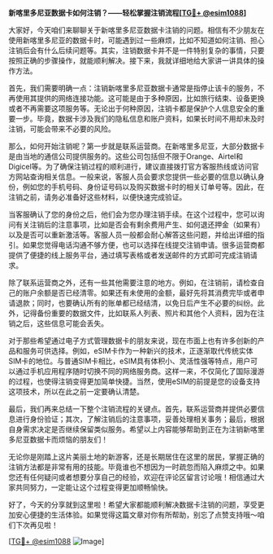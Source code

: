 **新喀里多尼亚数据卡如何注销？——轻松掌握注销流程[[TG💪+ @esim1088](https://t.me/s/esim1088)]**

大家好，今天咱们来聊聊关于新喀里多尼亚数据卡注销的问题。相信有不少朋友在使用新喀里多尼亚的数据卡时，可能遇到过一些麻烦，比如不知道如何注销、担心注销后会有什么后续问题等。其实，注销数据卡并不是一件特别复杂的事情，只要按照正确的步骤操作，就能顺利解决。接下来，我就详细地给大家讲一讲具体的操作方法。

首先，我们需要明确一点：注销新喀里多尼亚数据卡通常是指停止该卡的服务，不再使用其提供的网络连接功能。这可能是由于多种原因，比如旅行结束、设备更换或者不再需要这项服务等。无论出于何种原因，注销卡都是保护个人信息安全的重要一步。毕竟，数据卡涉及我们的隐私信息和账户资料，如果长时间不用却未及时注销，可能会带来不必要的风险。

那么，如何开始注销呢？第一步就是联系运营商。在新喀里多尼亚，大部分数据卡是由当地的通信公司提供服务的。这些公司包括但不限于Orange、Airtel和Digicel等。为了确保注销过程的顺利进行，建议直接拨打官方客服热线或访问官方网站查询相关信息。一般来说，客服人员会要求您提供一些必要的信息以确认身份，例如您的手机号码、身份证号码以及购买数据卡时的相关订单号等。因此，在注销之前，请务必准备好这些材料，以便快速完成验证。

当客服确认了您的身份之后，他们会为您办理注销手续。在这个过程中，您可以询问有关注销后的注意事项，比如是否会有剩余费用产生、如何退还押金（如果有）以及是否可以重新激活等。客服人员一般都会耐心解答这些问题，并给出详细的指引。如果您觉得电话沟通不够方便，也可以选择在线提交注销申请。很多运营商都提供了便捷的线上服务平台，通过填写表格或者发送邮件的方式即可完成注销请求。

除了联系运营商之外，还有一些其他需要注意的地方。例如，在注销前，请检查自己的账户余额是否已经清零。如果还有未使用的金额，最好先将其消费完毕或者申请退款；同时，也要确认所有的账单都已经结清，以免日后产生不必要的纠纷。此外，记得备份重要的数据文件，比如联系人列表、照片和其他个人资料，因为在注销之后，这些信息可能会丢失。

对于那些希望通过电子方式管理数据卡的朋友来说，现在市面上也有许多创新的产品和服务可供选择。例如，eSIM卡作为一种新兴的技术，正逐渐取代传统实体SIM卡的地位。与普通SIM卡相比，eSIM具有体积小、灵活性强等特点，用户可以通过手机应用程序随时切换不同的网络服务商。这样一来，不仅简化了国际漫游的过程，也使得注销变得更加简单快捷。当然，使用eSIM的前提是您的设备支持这项技术，所以在此之前一定要确认清楚。

最后，我们再来总结一下整个注销流程的关键点。首先，联系运营商并提供必要信息进行身份验证；其次，了解注销后的注意事项，妥善处理相关事务；最后，根据自身需求决定是否继续保留类似服务。希望以上内容能够帮助到正在为注销新喀里多尼亚数据卡而烦恼的朋友们！

无论你是刚踏上这片美丽土地的新游客，还是长期居住在这里的居民，掌握正确的注销方法都是非常有用的技能。毕竟谁也不想因为一时疏忽而陷入麻烦之中。如果您还有任何疑问或者想要分享自己的经验，欢迎在评论区留言讨论哦！相信通过大家共同努力，一定能让这个过程变得更加顺畅愉快。

好了，今天的分享就到这里啦！希望大家都能顺利解决数据卡注销的问题，享受更加安心便捷的生活体验。如果觉得这篇文章对你有所帮助，别忘了点赞支持哦～咱们下次再见啦！

[[TG💪+ @esim1088](https://t.me/s/esim1088) ![Image](https://i.postimg.cc/4NQfJmqS/Snipaste-2025-05-13-00-14-12.png)]
